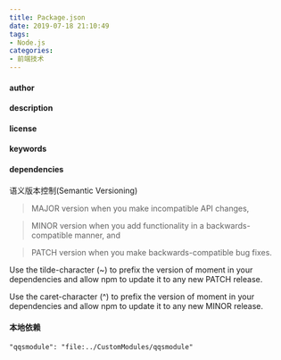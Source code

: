 ```yaml
---
title: Package.json
date: 2019-07-18 21:10:49
tags:
- Node.js
categories: 
- 前端技术
---
```

#### author
#### description
#### license
#### keywords
#### dependencies
语义版本控制(Semantic Versioning)
> MAJOR version when you make incompatible API changes,

> MINOR version when you add functionality in a backwards-compatible manner, and

>PATCH version when you make backwards-compatible bug fixes.

Use the tilde-character (~) to prefix the version of moment in your dependencies and allow npm to update it to any new PATCH release.

Use the caret-character (^) to prefix the version of moment in your dependencies and allow npm to update it to any new MINOR release.

#### 本地依赖
```
"qqsmodule": "file:../CustomModules/qqsmodule"
```